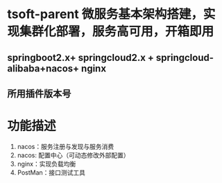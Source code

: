 # tsoft-parent 微服务基本架构搭建，实现集群化部署，服务高可用，开箱即用
## springboot2.x+ springcloud2.x + springcloud-alibaba+nacos+ nginx

## 所用插件版本号

# 功能描述

1. nacos：服务注册与发现与服务消费
2. nacos: 配置中心（可动态修改外部配置）
3. nginx：实现负载均衡
4. PostMan：接口测试工具


